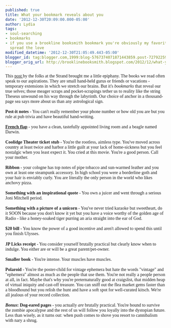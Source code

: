 ```yaml
---
published: true
title: What your bookmark reveals about you
date: '2012-12-30T20:09:00.000-05:00'
author: Lydia
tags:
- soul-searching
- bookmarks
- if you use a brookline booksmith bookmark you're obviously my favorite but let's
  spread the love
modified_datetime: '2012-12-30T21:05:49.443-05:00'
blogger_id: tag:blogger.com,1999:blog-5767374071871443859.post-7279225926014596424
blogger_orig_url: http://brooklinebooksmith.blogspot.com/2012/12/what-your-bookmark-reveals-about-you.html
---
```


<span style="font-family: Georgia,&quot;Times New Roman&quot;,serif;">This <a href="http://strandbooks.tumblr.com/post/39225669379/what-are-you-currently-using-as-a-bookmark" target="_blank">post </a>by the folks at the Strand brought me a little epiphany. The books we read often speak to our aspirations. They are small hand-held gurus or friends or vacations - temporary extensions in which we stretch our brains. But it's <i>bookmarks </i>that reveal our true selves; those meager scraps and pocket-scrapings tether us to reality like the string Theseus unwound on his way through the labyrinth. Our choice of anchor in a thousand-page sea says more about us than any astrological sign<span id="textmarked_0" name="textmarker_1" style="background-color: #33cc00;"></span>.</span><br /><span style="font-family: Georgia,&quot;Times New Roman&quot;,serif;"><br /></span><span style="font-family: Georgia,&quot;Times New Roman&quot;,serif;"><b>Post-it notes</b> - You can't really remember your phone number or how old you are but you rule at pub trivia and have beautiful hand-writing.</span><br /><span style="font-family: Georgia,&quot;Times New Roman&quot;,serif;"><br /></span><span style="font-family: Georgia,&quot;Times New Roman&quot;,serif;"><b><a href="http://www.bookmobile.com/www/assets/Image/FrenchFlaps.jpg" target="_blank">French flap</a> </b>- you have a clean, tastefully appointed living room and a beagle named Darwin. </span><br /><span style="font-family: Georgia,&quot;Times New Roman&quot;,serif;"><br /></span><span style="font-family: Georgia,&quot;Times New Roman&quot;,serif;"><b>Coolidge Theater ticket stub</b> - You're the rootless, aimless type. You've moved across country at least twice and harbor a little guilt at your lack of home-sickness but you feel nostalgic when you least expect it. You cried at this movie. You're a good person. Call your mother.</span><br /><span style="font-family: Georgia,&quot;Times New Roman&quot;,serif;"><br /></span><span style="font-family: Georgia,&quot;Times New Roman&quot;,serif;"><b>Ribbon</b> - your cologne has top notes of pipe tobacco and sun-warmed leather and you own at least one steampunk accessory. In high school you were a borderline goth and your hair is enviably curly. You are literally the only person in the world who likes anchovy pizza.</span><br /><span style="font-family: Georgia,&quot;Times New Roman&quot;,serif;"><br /></span><span style="font-family: Georgia,&quot;Times New Roman&quot;,serif;"><b>Something with an inspirational quote</b> - You own a juicer and went through a serious Joni Mitchell period.</span><br /><span style="font-family: Georgia,&quot;Times New Roman&quot;,serif;"><br /></span><span style="font-family: Georgia,&quot;Times New Roman&quot;,serif;"><b>Something with a picture of a unicorn</b> - You've never tried karaoke but sweetheart, do it SOON because you don't know it yet but you have a voice worthy of the golden age of Radio - like a honey-soaked tiger purring an aria straight into the ear of God. </span><br /><span style="font-family: Georgia,&quot;Times New Roman&quot;,serif;"><br /></span><span style="font-family: Georgia,&quot;Times New Roman&quot;,serif;"><b>$20 bill</b> - You know the power of a good&nbsp;incentive and aren't allowed to spend this until you finish Ulysses.&nbsp;</span><br /><br /><span style="font-family: Georgia,&quot;Times New Roman&quot;,serif;"><b>JP Licks receipt</b> - You consider yourself brutally practical but clearly know when to indulge. You either are or will be a great parent/pet-owner.</span><br /><span style="font-family: Georgia,&quot;Times New Roman&quot;,serif;"><br /></span><span style="font-family: Georgia,&quot;Times New Roman&quot;,serif;"><b>Smaller book</b> - You're intense. Your muscles have muscles. </span><br /><span style="font-family: Georgia,&quot;Times New Roman&quot;,serif;"><br /></span><span style="font-family: Georgia,&quot;Times New Roman&quot;,serif;"><b>Polaroid</b> - You're the poster-child for vintage ephemera but hate the words "vintage" and "ephemera"&nbsp;almost as much as the people that use them.&nbsp;You're not really a people person at all, in fact. Maybe that's why you're preternaturally good at craigslist, that midden heap of virtual iniquity and cast-off treasure. You can sniff out the flea market gems faster than a bloodhound but you relish the hunt and&nbsp;have a soft spot for well-curated kitsch. We're all jealous of your record collection.</span><br /><span style="font-family: Georgia,&quot;Times New Roman&quot;,serif;"><br /></span><span style="font-family: Georgia,&quot;Times New Roman&quot;,serif;"><b><i>Bonus</i>: Dog-eared pages</b> - you actually <i>are</i> brutally practical. You're bound to survive the zombie apocalypse and the rest of us will follow you loyally into the dystopian future. Less than wisely, as it turns out: when push comes to shove you resort to cannibalism with nary a shrug.</span><br /><br />